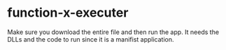 # function-x-executer
Make sure you download the entire file and then run the app. It needs the DLLs and the code to run since it is a manifist application.
